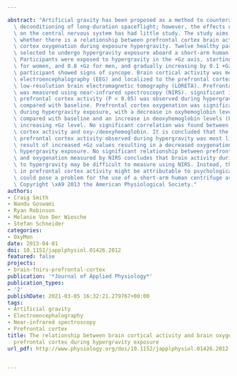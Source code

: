 ---
abstract: "Artificial gravity has been proposed as a method to counteract the physiological\
  \ deconditioning of long-duration spaceflight; however, the effects of hypergravity\
  \ on the central nervous system has had little study. The study aims investigate\
  \ whether there is a relationship between prefrontal cortex brain activity and prefrontal\
  \ cortex oxygenation during exposure hypergravity. Twelve healthy participants were\
  \ selected to undergo hypergravity exposure aboard a short-arm human centrifuge.\
  \ Participants were exposed to hypergravity in the +Gz axis, starting from 0.6 +Gz\
  \ for women, and 0.8 +Gz for men, and gradually increasing by 0.1 +Gz until the\
  \ participant showed signs of syncope. Brain cortical activity was measured using\
  \ electroencephalography (EEG) and localized to the prefrontal cortex using standard\
  \ low-resolution brain electromagnetic tomography (LORETA). Prefrontal cortex oxygenation\
  \ was measured using near-infrared spectroscopy (NIRS). significant increase in\
  \ prefrontal cortex activity (P < 0.05) was observed during hypergravity exposure\
  \ compared with baseline. Prefrontal cortex oxygenation was significantly decreased\
  \ during hypergravity exposure, with a decrease in oxyhemoglobin levels (P < 0.05)\
  \ compared with baseline and an increase in deoxyhemoglobin levels (P < 0.05) with\
  \ increasing +Gz level. No significant correlation was found between prefrontal\
  \ cortex activity and oxy-/deoxyhemoglobin. It is concluded that the increase in\
  \ prefrontal cortex activity observed during hypergravity was most likely not the\
  \ result of increased +Gz values resulting in a decreased oxygenation produced through\
  \ hypergravity exposure. No significant relationship between prefrontal cortex activity\
  \ and oxygenation measured by NIRS concludes that brain activity during exposure\
  \ to hypergravity may be difficult to measure using NIRS. Instead, the increase\
  \ in prefrontal cortex activity might be attributable to psychological stress, which\
  \ could pose a problem for the use of a short-arm human centrifuge as a countermeasure.\
  \ Copyright \xA9 2013 the American Physiological Society."
authors:
- Craig Smith
- Nandu Goswami
- Ryan Robinson
- Melanie Von Der Wiesche
- Stefan Schneider
categories:
- OxyMon
date: 2013-04-01
doi: 10.1152/japplphysiol.01426.2012
featured: false
projects:
- brain-fnirs-prefrontal-cortex
publication: '*Journal of Applied Physiology*'
publication_types:
- '2'
publishDate: 2021-03-05 16:32:21.279767+00:00
tags:
- Artificial gravity
- Electroencephalography
- Near-infrared spectroscopy
- Prefrontal cortex
title: The relationship between brain cortical activity and brain oxygenation in the
  prefrontal cortex during hypergravity exposure
url_pdf: http://www.physiology.org/doi/10.1152/japplphysiol.01426.2012 https://www.physiology.org/doi/10.1152/japplphysiol.01426.2012

---
